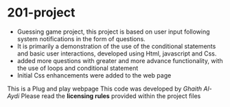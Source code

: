 # 201-project
+ Guessing game project, this project is based on user input following system notifications in the form of questions.
+ It is primarily a demonstration of the use of the conditional statements and basic user interactions, developed using Html, javascript and Css.
+ added more questions with greater and more advance functionality, with the use of loops and conditional statement
+ Initial Css enhancements were added to the web page

This is a Plug and play webpage 
This code was developed by *Ghaith Al-Aydi*
Please read the **licensing rules** provided within the project files
